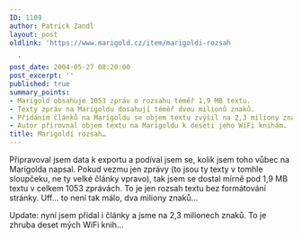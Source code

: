 ```yaml
---
ID: 1109
author: Patrick Zandl
layout: post
oldlink: 'https://www.marigold.cz/item/marigoldi-rozsah

  '
post_date: 2004-05-27 08:20:00
post_excerpt: ''
published: true
summary_points:
- Marigold obsahuje 1053 zpráv o rozsahu téměř 1,9 MB textu.
- Texty zpráv na Marigoldu dosahují téměř dvou milionů znaků.
- Přidáním článků na Marigoldu se objem textu zvýšil na 2,3 miliony znaků.
- Autor přirovnal objem textu na Marigoldu k deseti jeho WiFi knihám.
title: Marigoldí rozsah…
---
```


<p>
Připravoval jsem data k exportu a podíval jsem se, kolik jsem toho vůbec na Marigolda napsal. Pokud vezmu jen zprávy (to jsou ty texty v tomhle sloupčeku, ne ty velké články vpravo), tak jsem se dostal mírně pod 1,9 MB textu v celkem 1053 zprávách. To je jen rozsah textu bez formátování stránky. Uff... to není tak málo, dva miliony znaků...</p>

<p>
Update: nyní jsem přidal i články a jsme na 2,3 milionech znaků. To je zhruba deset mých WiFi knih...
</p>